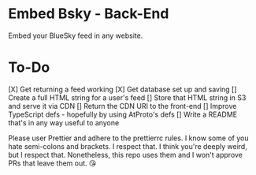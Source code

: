 # Embed Bsky - Back-End

Embed your BlueSky feed in any website.

# To-Do

[X] Get returning a feed working
[X] Get database set up and saving
[] Create a full HTML string for a user's feed
[] Store that HTML string in S3 and serve it via CDN
[] Return the CDN URI to the front-end
[] Improve TypeScript defs - hopefully by using AtProto's defs
[] Write a README that's in any way useful to anyone

Please user Prettier and adhere to the prettierrc rules. I know some of you hate semi-colons and brackets. I respect that. I think you're deeply weird, but I respect that. Nonetheless, this repo uses them and I won't approve PRs that leave them out. 😘
